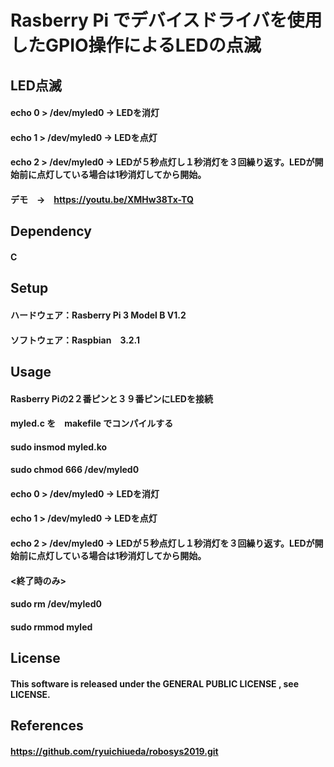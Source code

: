 # Rasberry Pi でデバイスドライバを使用したGPIO操作によるLEDの点滅

## LED点滅
#### echo 0 > /dev/myled0  → LEDを消灯
#### echo 1 > /dev/myled0  → LEDを点灯
#### echo 2 > /dev/myled0  → LEDが５秒点灯し１秒消灯を３回繰り返す。LEDが開始前に点灯している場合は1秒消灯してから開始。
#### デモ　→　https://youtu.be/XMHw38Tx-TQ

## Dependency
#### C

## Setup
#### ハードウェア：Rasberry Pi 3 Model B V1.2
#### ソフトウェア：Raspbian　3.2.1

## Usage
#### Rasberry Piの2２番ピンと３９番ピンにLEDを接続
#### myled.c を　makefile でコンパイルする
#### sudo insmod myled.ko
#### sudo chmod 666 /dev/myled0
#### echo 0 > /dev/myled0  → LEDを消灯
#### echo 1 > /dev/myled0  → LEDを点灯
#### echo 2 > /dev/myled0  → LEDが５秒点灯し１秒消灯を３回繰り返す。LEDが開始前に点灯している場合は1秒消灯してから開始。
#### <終了時のみ>
#### sudo rm /dev/myled0 
#### sudo rmmod myled

## License
#### This software is released under the GENERAL PUBLIC LICENSE , see LICENSE.

## References
#### https://github.com/ryuichiueda/robosys2019.git
